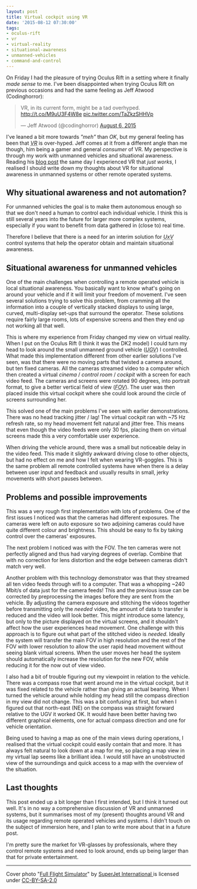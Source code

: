 ```yaml
---
layout: post
title: Virtual cockpit using VR
date: '2015-08-12 07:30:00'
tags:
- oculus-rift
- vr
- virtual-reality
- situational-awareness
- unmanned-vehicles
- command-and-control
---
```


On Friday I had the pleasure of trying Oculus Rift in a setting where it finally _made sense_ to me. I've been disappointed when trying Oculus Rift on previous occasions and had the same feeling as Jeff Atwood (Codinghorror): 

<blockquote class="twitter-tweet" lang="en"><p lang="en" dir="ltr">VR, in its current form, might be a tad overhyped. <a href="http://t.co/M9uU3F4W8e">http://t.co/M9uU3F4W8e</a> <a href="http://t.co/TaZkzSHHVp">pic.twitter.com/TaZkzSHHVp</a></p>&mdash; Jeff Atwood (@codinghorror) <a href="https://twitter.com/codinghorror/status/629390603957088256">August 6, 2015</a></blockquote>
<script async src="//platform.twitter.com/widgets.js" charset="utf-8"></script>

I've leaned a bit more towards _"meh"_ than _OK_, but my general feeling has been that <dfn><abbr title="Virtual reality">VR</abbr></dfn> is over-hyped. Jeff comes at it from a different angle than me though, him being a gamer and general _consumer_ of VR. My perspective is through my work with unmanned vehicles and situational awareness. Reading his [blog post](http://blog.codinghorror.com/i-tried-vr-and-it-was-just-ok/) the same day I experienced VR that _just works_, I realised I should write down my thoughts about VR for situational awareness in unmanned systems or other remote operated systems.



## Why situational awareness and not automation?
For unmanned vehicles the goal is to make them autonomous enough so that we don't need a human to control each individual vehicle. I think this is still several years into the future for larger more complex systems, especially if you want to benefit from data gathered in (close to) real time.

Therefore I believe that there is a need for an interim solution for <dfn><abbr title="Unmanned x (aerial / ground / surface / under water) vehicle">UxV</abbr></dfn> control systems that help the operator obtain and maintain situational awareness.



## Situational awareness for unmanned vehicles
One of the main challenges when controlling a remote operated vehicle is local situational awareness. You basically want to know what's going on around your vehicle and if it will limit your freedom of movement. I've seen several solutions trying to solve this problem, from cramming all the information into a couple of vertically stacked displays to using large, curved, multi-display set-ups that surround the operator. These solutions require fairly large rooms, lots of expensive screens and then they end up not working all that well.

This is where my experience from Friday changed my view on virtual reality. When I put on the Oculus Rift (I think it was the DK2 model) I could turn my head to look around the small unmanned ground vehicle (<dfn><abbr title="Unmanned ground vehicle">UGV</abbr></dfn>) I controlled. What made this implementation different from other earlier solutions I've seen, was that there were no moving parts that twisted a camera around, but ten fixed cameras. All the cameras streamed video to a computer which then created a virtual _cinema_ / _control room_ / _cockpit_ with a screen for each video feed. The cameras and screens were rotated 90 degrees, into portrait format, to give a better vertical field of view (<dfn><abbr title="Field of view">FOV</abbr></dfn>). The user was then placed inside this virtual cockpit where she could look around the circle of screens surrounding her.

This solved one of the main problems I've seen with earlier demonstrations. There was no head tracking jitter / lag! The virtual cockpit ran with ~75 Hz refresh rate, so my head movement felt natural and jitter free. This means that even though the video feeds were only 30 fps, placing them on virtual screens made this a very comfortable user experience.

When driving the vehicle around, there was a small but noticeable delay in the video feed. This made it slightly awkward driving close to other objects, but had no effect on me and how I felt when wearing VR-goggles. This is the same problem all remote controlled systems have when there is a delay between user input and feedback and usually results in small, jerky movements with short pauses between.



## Problems and possible improvements
This was a very rough first implementation with lots of problems. One of the first issues I noticed was that the cameras had different exposures. The cameras were left on auto exposure so two adjoining cameras could have quite different colour and brightness. This should be easy to fix by taking control over the cameras' exposures.

The next problem I noticed was with the FOV. The ten cameras were not perfectly aligned and thus had varying degrees of overlap. Combine that with no correction for lens distortion and the edge between cameras didn't match very well.

Another problem with this technology demonstrator was that they streamed all ten video feeds through wifi to a computer. That was a whopping ~240 Mbit/s of data just for the camera feeds! This and the previous issue can be corrected by preprocessing the images before they are sent from the vehicle. By adjusting the camera exposure and stitching the videos together before transmitting only the _needed_ video, the amount of data to transfer is reduced and the video will look better. This might introduce some latency, but only to the picture displayed on the virtual screens, and it shouldn't affect how the user experiences head movement. One challenge with this approach is to figure out what part of the stitched video is _needed_. Ideally the system will transfer the main FOV in high resolution and the rest of the FOV with lower resolution to allow the user rapid head movement without seeing blank virtual screens. When the user moves her head the system should automatically increase the resolution for the new FOV, while reducing it for the now out of view video.

I also had a bit of trouble figuring out my viewpoint in relation to the vehicle. There was a compass rose that went around me in the virtual cockpit, but it was fixed related to the vehicle rather than giving an actual bearing. When I turned the vehicle around while holding my head still the compass direction in my view did not change. This was a bit confusing at first, but when I figured out that north-east (NE) on the compass was straight forward relative to the UGV it worked OK. It would have been better having two different graphical elements, one for actual compass direction and one for vehicle orientation.

Being used to having a map as one of the main views during operations, I realised that the virtual cockpit could easily contain that and more. It has always felt natural to look down at a map for me, so placing a map view in my virtual lap seems like a brilliant idea. I would still have an unobstructed view of the surroundings and quick access to a map with the overview of the situation.



## Last thoughts
This post ended up a bit longer than I first intended, but I think it turned out well. It's in no way a comprehensive discussion of VR and unmanned systems, but it summarises most of my (present) thoughts around VR and its usage regarding remote operated vehicles and systems. I didn't touch on the subject of immersion here, and I plan to write more about that in a future post.

I'm pretty sure the market for VR-glasses by professionals, where they control remote systems and need to look around, ends up being larger than that for private entertainment.


--- 

Cover photo "[Full Flight Simulator](https://www.flickr.com/photos/superjetinternational/5573438825/)" by [SuperJet International
](https://www.flickr.com/photos/superjetinternational/) is licensed under [CC-BY-SA-2.0](https://creativecommons.org/licenses/by-sa/2.0/)